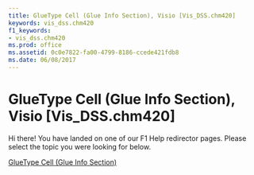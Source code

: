 ```yaml
---
title: GlueType Cell (Glue Info Section), Visio [Vis_DSS.chm420]
keywords: vis_dss.chm420
f1_keywords:
- vis_dss.chm420
ms.prod: office
ms.assetid: 0c0e7822-fa00-4799-8186-ccede421fdb8
ms.date: 06/08/2017
---
```



# GlueType Cell (Glue Info Section), Visio [Vis_DSS.chm420]

Hi there! You have landed on one of our F1 Help redirector pages. Please select the topic you were looking for below.

[GlueType Cell (Glue Info Section)](http://msdn.microsoft.com/library/fffbefd6-8b0b-0023-6b03-026d1c6e885e%28Office.15%29.aspx)

